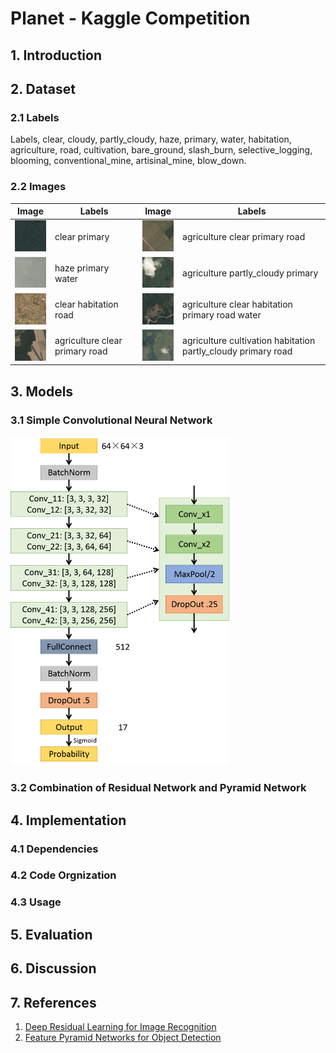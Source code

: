 # Planet - Kaggle Competition

## 1. Introduction

## 2. Dataset

### 2.1 Labels

Labels, clear, cloudy, partly_cloudy, haze, primary, water, habitation,
agriculture, road, cultivation, bare_ground, slash_burn, selective_logging,
blooming, conventional_mine, artisinal_mine, blow_down.

### 2.2 Images

Image | Labels | Image | Labels
------|--------|-------|-------
<img src="https://github.com/quqixun/Planet/blob/master/Images/1.jpg" width="60"> | clear primary | <img src="https://github.com/quqixun/Planet/blob/master/Images/5.jpg" width="60"> | agriculture clear primary road
<img src="https://github.com/quqixun/Planet/blob/master/Images/2.jpg" width="60"> | haze primary water | <img src="https://github.com/quqixun/Planet/blob/master/Images/6.jpg" width="60"> | agriculture partly_cloudy primary
<img src="https://github.com/quqixun/Planet/blob/master/Images/3.jpg" width="60"> | clear habitation road | <img src="https://github.com/quqixun/Planet/blob/master/Images/7.jpg" width="60"> | agriculture clear habitation primary road water
<img src="https://github.com/quqixun/Planet/blob/master/Images/4.jpg" width="60"> | agriculture clear primary road | <img src="https://github.com/quqixun/Planet/blob/master/Images/8.jpg" width="60"> | agriculture cultivation habitation partly_cloudy primary road

## 3. Models

### 3.1 Simple Convolutional Neural Network

<img src="https://github.com/quqixun/Planet/blob/master/Images/cnn.png" width="350">

### 3.2 Combination of Residual Network and Pyramid Network

## 4. Implementation

### 4.1 Dependencies

### 4.2 Code Orgnization

### 4.3 Usage

## 5. Evaluation

## 6. Discussion

## 7. References

1. [Deep Residual Learning for Image Recognition](https://arxiv.org/abs/1512.03385)
2. [Feature Pyramid Networks for Object Detection](https://arxiv.org/abs/1612.03144)
